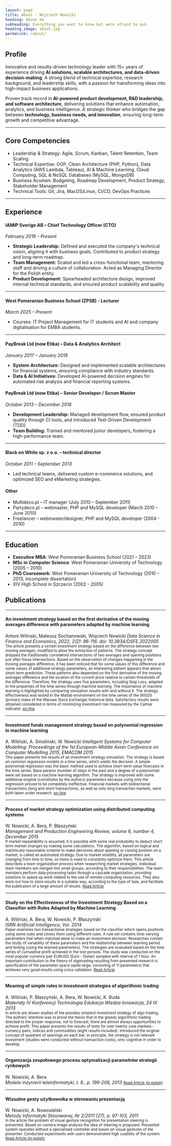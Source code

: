 ```yaml
---
layout: page
title: About - Wojciech Nowicki
heading: About me
subheading: Everything you want to know but were afraid to ask
heading_image: about.jpg
permalink: /about/
---
```


## Profile

Innovative and results-driven technology leader with 15+ years of experience driving **AI solutions, scalable architectures, and data-driven decision-making**. A strong blend of technical expertise, research background, and leadership skills, with a passion for transforming ideas into high-impact business applications.

Proven track record in **AI-powered product development, R&D leadership, and software architecture**, delivering solutions that enhance automation, analytics, and business intelligence. A strategic thinker who bridges the gap between **technology, business needs, and innovation**, ensuring long-term growth and competitive advantage.

---

## Core Competencies

- Leadership & Strategy: Agile, Scrum, Kanban, Talent Retention, Team Scaling
- Technical Expertise: OOP, Clean Architecture (PHP, Python), Data Analytics (AWS Lambda, Tableau), AI & Machine Learning, Cloud Computing, SQL & NoSQL Databases (MySQL, MongoDB)
- Business Acumen: Budgeting, Roadmap Development, Product Strategy, Stakeholder Management
- Technical Tools: Git, Jira, MacOS/Linux, CI/CD, DevOps Practices

---

## Experience

#### IAMIP Sverige AB – Chief Technology Officer (CTO)

*February 2019 – Present*

- **Strategic Leadership:** Defined and executed the company's technical vision, aligning it with business goals. Contributed to product strategy and long-term roadmap.
- **Team Management:** Scaled and led a cross-functional team, mentoring staff and driving a culture of collaboration. Acted as Managing Director for the Polish entity.
- **Product Development:** Spearheaded architecture design, improved internal technical standards, and ensured product scalability and quality.

---

#### West Pomeranian Business School (ZPSB) - Lecturer

*March 2025 – Present*

- Courses: IT Project Management for IT students and AI and company digitalisation for EMBA students.

---

#### PayBreak Ltd (now Etika) – Data & Analytics Architect

*January 2017 – January 2019*

- **System Architecture:** Designed and implemented scalable architectures for financial systems, ensuring compliance with industry standards.
- **Data & AI Initiatives:** Developed AI-powered decision engines for automated risk analysis and financial reporting systems.

#### PayBreak Ltd (now Etika) – Senior Developer / Scrum Master

*October 2013 – December 2016*

- **Development Leadership:** Managed development flow, ensured product quality through CI tools, and introduced Test-Driven Development (TDD).
- **Team Building:** Trained and mentored junior developers, fostering a high-performance team.

---

#### Black on White sp. z o.o. – technical director

*October 2011 – September 2013*

- Led technical teams, delivered custom e-commerce solutions, and optimized SEO and eMarketing strategies.

#### Other

- Multideco.pl – IT manager (July 2010 – September 2011)
- Partydeco.pl – webmaster, PHP and MySQL developer (March 2010 – June 2010)
- Freelancer – webmaster/designer, PHP and MySQL developer (2004 - 2010)

---

## Education

- **Executive MBA**: West Pomeranian Business School (2021 – 2023)
- **MSc in Computer Science**: West Pomeranian University of Technology (2005 – 2010)
- **PhD Coursework**: West Pomeranian University of Technology (2010 – 2013, incomplete dissertation)
- XIV High School in Szczecin (2002 - 2005)

## Publications

---

#### An investment strategy based on the first derivative of the moving averages difference with parameters adapted by machine learning

Antoni Wilinski,  Mateusz Sochanowski, Wojciech Nowicki
*Data Science in Finance and Economics, 2022, 2(2): 96-116. doi: 10.3934/DSFE.2022005*<br />
<small>The article presents a certain investment strategy based on the difference between two moving averages, modified to allow the extraction of patterns. The strategy concept dropped the traditionally considered intersections of two averages and opening positions just after those intersections. Based on the observation of changes happening in the moving averages difference, it has been noticed that for some values of this difference and some values of additional strategy parameters, an interesting pattern appears that allows short-term prediction. These patterns also depended on the first derivative of the moving averages difference and the location of the current price relative to certain thresholds of the difference. Therefore, the strategy uses five parameters, including Stop Loss, adapted to the properties of the time series through machine learning. The importance of machine learning is highlighted by comparing simulation results with and without it. The strategy effectiveness was tested in the Matlab environment on the time series of the WIG20 (primary index of the Warsaw Stock Exchange) historical data. Satisfactory results were obtained considered in terms of minimizing investment risk measured by the Calmar indicator. [on-line](https://www.aimspress.com/article/id/6282285aba35de022629639f)</small>

---

#### Investment funds management strategy based on polynomial regression in machine learning

A. Wiliński, A. Smoliński, W. Nowicki
*Intelligent Systems for Computer Modelling: Proceedings of the 1st European-Middle Asian Conference on Computer Modelling 2015, EMACOM 2015*<br />
<small>This paper presents the results of an investment strategy simulation. The strategy is based on common regression models in a time series, which yields the decision. A simple polynomial regression was the basic method used to achieve short-term value forecasts in the time series. Base params (number of steps in the past and a degree of a polynomial) were set based on a machine learning algorithm. The strategy is improved with some additional original (constitutes by the authors) parameters because using only the regression proved to be completely ineffective. Financial markets with bidirectional transactions (long and short transactions), as well as only long transaction markets, were both taken under research. [on-line](https://books.google.co.uk/books?id=6o6VCwAAQBAJ&lpg=PR5&ots=s2BlcOropb&lr&hl=pl&pg=PP1#v=onepage&q&f=false)</small>

---

#### Process of market strategy optimization using distributed computing systems

W. Nowicki, A. Bera, P. Błaszyński<br />
*Management and Production Engineering Review, volume&nbsp;6, number&nbsp;4, December&nbsp;2015*<br />
<small>If market repeatability is assumed, it is possible with some real probability to deduct short term market changes by making some calculations. The algorithm, based on logical and statistically reasonable scheme to make decisions about opening or closing position on a market, is called an automated strategy. Due to market volatility, all parameters are changing from time to time, so there is need to constantly optimize them. This article describes a team organization process when researching market strategies. Individual team members are merged into small groups, according to their responsibilities. The team members perform data processing tasks through a cascade organization, providing solutions to speed up work related to the use of remote computing resources. They also work out how to store results in a suitable way, according to the type of task, and facilitate the publication of a large amount of results. [Read Article](http://mper.org/mper/images/archiwum/2015/nr4/9-nowicki.pdf)</small>

---

#### Study on the Effectiveness of the Investment Strategy Based on a Classifier with Rules Adapted by Machine Learning

A. Wiliński, A. Bera, W. Nowicki, P. Błaszyński<br />
*ISRN Artificial Intelligence, Vol. 2014*<br />
<small>Paper examines two transactional strategies based on the classifier which opens positions using some rules and closes them using different rules. A rule set contains time-varying parameters that when matched allow to make an investment decision. Researches contain the study of variability of these parameters and the relationship between learning period and testing (using the learned parameters). The strategies are evaluated based on the time series of cumulative profit achieved in the test periods. The study was conducted on the most popular currency pair EURUSD (Euro - Dollar) sampled with interval of 1 hour. An important contribution to the theory of algotrading resulting from presented research is specification of the parameter space (quite large, consisting of 11 parameters) that achieves very good results using cross validation. [Read Article](https://www.hindawi.com/journals/isrn/2014/451849/abs/)</small>

---

#### Meaning of simple rules in investment strategies of algorithmic trading

A. Wiliński, P. Błaszyński, A. Bera, W. Nowicki, K. Buda<br />
*Materiały IV Konferencji Technologia Edukacja Wiedza Innowacja, 24 IX 2013*<br />
<small>In article are shown studies of the possibly simplest investment strategy of algo trading. The authors’ intention was to prove the thesis that in the greedy algorithmic trading directed to the proper response, not to forecast, there are almost always opportunities to achieve profit. This paper presents the results of tests for over twenty core markets - currency pairs, indices and commodities (eight results included). Introduced the original concept of quadrant of openings on each bar. In principle, the strategy is not relevant investment (studies were conducted without transaction costs), only cognitive in order to develop.</small>

---

#### Organizacja zespołowego procesu optymalizacji parametrów strategii rynkowych

W. Nowicki, A. Bera<br />
*Modele inżynierii teleinformatyki, t. 8., p. 199-206, 2013*
<small>[Read Article (in polish)](http://mit.weii.tu.koszalin.pl/MIT8/Modele%20inzynierii%20teleinformatyki%208_18%20Nowicki%20Bera.pdf)</small>

---

#### Wizualne gesty użytkownika w sterowaniu prezentacją

W. Nowicki, A. Nowosielski<br />
*Metody Informatyki Stosowanej, Nr 2/2011 (27), p. 97-103, 2011*<br />
<small>In the article the problem of visual gesture recognition for presentation steering is presented. Based on camera image analysis the idea of steering is proposed. Presented system operates without a specialized controller and bases on visual gestures of the presenter. Conducted experiments with users demonstrated high usability of the system. [Read Article (in polish)](http://www.pan.wi.zut.edu.pl/mispdf/MIS-2011-2.pdf#page=97)</small>
